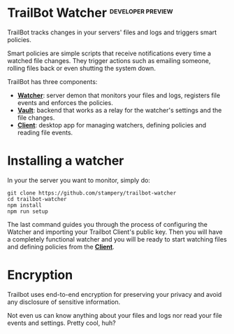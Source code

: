 # TrailBot Watcher <sup><sub><sup><sub>DEVELOPER PREVIEW</sub></sup></sub></sup>

TrailBot tracks changes in your servers' files and logs and triggers smart policies.

Smart policies are simple scripts that receive notifications every time a watched file changes. They trigger actions such as emailing someone, rolling files back or even shutting the system down.

TrailBot has three components:
+ [__Watcher__](https://github.com/stampery/trailbot-watcher): server demon that monitors your files and logs, registers file events and enforces the policies.
+ [__Vault__](https://github.com/stampery/trailbot-vault): backend that works as a relay for the watcher's settings and the file changes.
+ [__Client__](https://github.com/stampery/trailbot-vault): desktop app for managing watchers, defining policies and reading file events.

# Installing a watcher
In your the server you want to monitor, simply do:
```
git clone https://github.com/stampery/trailbot-watcher
cd trailbot-watcher
npm install
npm run setup
```
The last command guides you through the process of configuring the Watcher and importing your Trailbot Client's public key. Then you will have a completely functional watcher and you will be ready to start watching files and defining policies from the [__Client__](https://github.com/stampery/trailbot-client).

# Encryption

Trailbot uses end-to-end encryption for preserving your privacy and avoid any disclosure of sensitive information.

Not even us can know anything about your files and logs nor read your file events and settings. Pretty cool, huh?
